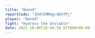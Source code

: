 ```yaml
---
title: "Öwned"
reportCode: "3hHY2MRKgrdDkTPj"
player: "Öwned"
fight: "Hydross the Unstable"
date: 2021-10-06T18:48:50.877000+00:00
---
```

